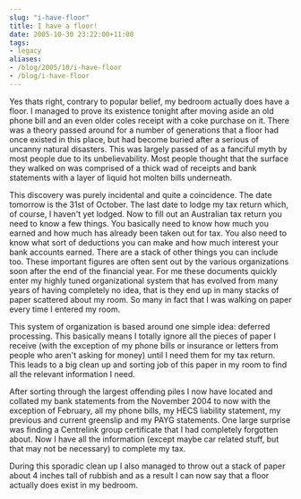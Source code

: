 ```yaml
---
slug: "i-have-floor"
title: I have a floor!
date: 2005-10-30 23:22:00+11:00
tags:
- legacy
aliases:
- /blog/2005/10/i-have-floor
- /blog/i-have-floor
---
```


Yes thats right, contrary to popular belief, my bedroom actually does have a floor. I managed to prove its existence tonight after moving aside an old phone bill and an even older coles receipt with a coke purchase on it. There was a theory passed around for a number of generations that a floor had once existed in this place, but had become buried after a serious of uncanny natural disasters. This was largely passed of as a fanciful myth by most people due to its unbelievability. Most people thought that the surface they walked on was comprised of a thick wad of receipts and bank statements with a layer of liquid hot molten bills underneath.

This discovery was purely incidental and quite a coincidence. The date tomorrow is the 31st of October. The last date to lodge my tax return which, of course, I haven't yet lodged. Now to fill out an Australian tax return you need to know a few things. You basically need to know how much you earned and how much has already been taken out for tax. You also need to know what sort of deductions you can make and how much interest your bank accounts earned. There are a stack of other things you can include too. These important figures are often sent out by the various organizations soon after the end of the financial year. For me these documents quickly enter my highly tuned organizational system that has evolved from many years of having completely no idea, that is they end up in many stacks of paper scattered about my room. So many in fact that I was walking on paper every time I entered my room.

This system of organization is based around one simple idea: deferred processing. This basically means I totally ignore all the pieces of paper I receive (with the exception of my phone bills or insurance or letters from people who aren't asking for money) until I need them for my tax return. This leads to a big clean up and sorting job of this paper in my room to find all the relevant information I need.

After sorting through the largest offending piles I now have located and collated my bank statements from the November 2004 to now with the exception of February, all my phone bills, my HECS liability statement, my previous and current greenslip and my PAYG statements. One large surprise was finding a Centrelink group certificate that I had completely forgotten about. Now I have all the information (except maybe car related stuff, but that may not be necessary) to complete my tax.

During this sporadic clean up I also managed to throw out a stack of paper about 4 inches tall of rubbish and as a result I can now say that a floor actually does exist in my bedroom.
